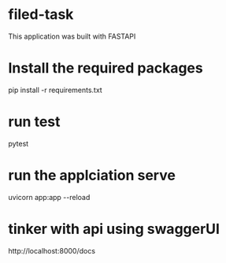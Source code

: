# filed-task
This application was built with FASTAPI

# Install the required packages

pip install -r requirements.txt

# run test 

pytest

# run the applciation serve

uvicorn app:app --reload 

# tinker with api using swaggerUI

http://localhost:8000/docs
